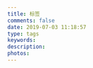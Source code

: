 ```yaml
---
title: 标签
comments: false
date: 2019-07-03 11:18:57
type: tags
keywords:
description:
photos:
---
```

